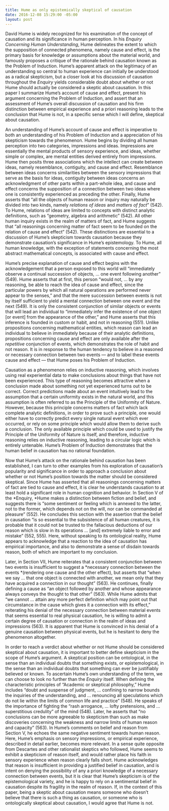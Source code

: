 ```yaml
---
title: Hume as only epistemically skeptical of causation
date: 2016-12-08 15:29:00 -05:00
layout: post
---
```


David Hume is widely recognized for his examination of the concept of causation and its significance in human perception. In his *Enquiry Concerning Human Understanding*, Hume delineates the extent to which the supposition of connected phenomena, namely cause and effect, is the primary basis for knowledge or assumptions about the material world, and famously proposes a critique of the rationale behind causation known as the Problem of Induction. Hume’s apparent attack on the legitimacy of an understanding so central to human experience can initially be understood as a radical skepticism, but a closer look at his discussion of causation throughout the *Enquiry* yields considerable doubt about whether or not Hume should actually be considered a skeptic about causation. In this paper I summarize Hume’s account of cause and effect, present his argument concerning the Problem of Induction, and assert that an assessment of Hume’s overall discussion of causation and his firm distinction between empirical experience and a priori reasoning leads to the conclusion that Hume is not, in a specific sense which I will define, skeptical about causation.

An understanding of Hume’s account of cause and effect is imperative to both an understanding of his Problem of Induction and a appreciation of his skepticism towards the phenomenon. Hume begins by dividing all human perception into two categories, impressions and ideas. Impressions are essentially the mental products of sensory experience, and ideas, whether simple or complex, are mental entities derived entirely from impressions. Hume then posits three associations which the intellect can create between ideas, namely resemblance, contiguity, and cause and effect. Resemblance between ideas concerns similarities between the sensory impressions that serve as the basis for ideas, contiguity between ideas concerns an acknowledgment of other parts within a part-whole idea, and cause and effect concerns the supposition of a connection between two ideas where one is consistently experienced as preceding the other. Finally, Hume asserts that “all the objects of human reason or inquiry may naturally be divided into two kinds, namely *relations of ideas* and *matters of fact*” (542). To Hume, relations of ideas are limited to concepts with distinct analytic definitions, such as “geometry, algebra and arithmetic” (542). All other human inquiry exists in the realm of matters of fact, and Hume suggests that “all reasonings concerning matter of fact seem to be founded on the relation of cause and effect” (542). These distinctions are essential to a discussion of Hume’s skepticism towards causation because they demonstrate causation’s significance in Hume’s epistemology. To Hume, all human knowledge, with the exception of statements concerning the most abstract mathematical concepts, is associated with cause and effect.

Hume’s precise explanation of cause and effect begins with the acknowledgement that a person exposed to this world will “immediately observe a continual succession of objects, … one event following another” (549). Hume asserts that at first, this person “would not, … by any reasoning, be able to reach the idea of cause and effect, since the particular powers by which all natural operations are performed never appear to the senses,” and that the mere succession between events is not by itself sufficient to yield a mental connection between one event and the next (549). It is only the consistent conjunction of similar objects or events that will lead an individual to “immediately infer the existence of one object \[or event\] from the appearance of the other,” and Hume asserts that this inference is founded in custom or habit, and not in reasoning (551). Unlike propositions concerning mathematical entities, which reason can lead an individual to believe in immediately because of their analytic definitions, propositions concerning cause and effect are only available after the *repetitive* conjunction of events, which demonstrates the role of habit and not reason. It is in response to the human tendency to believe in a reasoned or necessary connection between two events — and to label these events cause and effect — that Hume poses his Problem of Induction.

Causation as a phenomenon relies on inductive reasoning, which involves using real experiential data to make conclusions about things that have not been experienced. This type of reasoning becomes attractive when a conclusion made about something not yet experienced turns out to be correct. Correct predictions made about an event intuitively lead to the assumption that a certain uniformity exists in the natural world, and this assumption is often referred to as the Principle of the Uniformity of Nature. However, because this principle concerns matters of fact which lack complete analytic definitions, in order to prove such a principle, one would either have to correctly predict every single natural event which ever occurred, or rely on some principle which would allow them to derive such a conclusion. The only available principle which could be used to justify the Principle of the Uniformity of Nature is itself, and therefore, inductive reasoning relies on inductive reasoning, leading to a circular logic which is entirely untenable. Hume’s Problem of Induction demonstrates that the human belief in causation has no rational foundation.

Now that Hume’s attack on the rationale behind causation has been established, I can turn to other examples from his exploration of causation’s popularity and significance in order to approach a conclusion about whether or not Hume’s position towards the matter should be considered skeptical. Since Hume has asserted that all reasonings concerning matters of fact are tied to cause and effect, it is clear he understands causation to at least hold a significant role in human cognition and behavior. In Section V of the *Enquiry, *Hume makes a distinction between fiction and belief, and suggests there is “some sentiment or feeling which is annexed to the latter, not to the former, which depends not on the will, nor can be commanded at pleasure” (552). He concludes this section with the assertion that the belief in causation “is so essential to the subsistence of all human creatures, it is probable that it could not be trusted to the fallacious deductions of our reason which is slow in its operations … \[and\] extremely liable to error and mistake” (552, 555). Here, without speaking to its ontological reality, Hume appears to acknowledge that a reaction to the idea of causation has empirical importance, and also to demonstrate a sense of disdain towards reason, both of which are important to my conclusion.

Later, in Section VII, Hume reiterates that a consistent conjunction between two events is insufficient to suggest a *necessary connection between the events *(rendering one cause and the other effect), but asserts that “when we say … that one object is connected with another, we mean only that they have acquired a connection in our thought” (563). He continues, finally defining a cause as “an object followed by another and whose appearance always conveys the thought to that other” (563). While Hume admits that “we cannot … attain any more perfect definition which may point out that circumstance in the cause which gives it a connection with its effect,” reiterating his denial of the necessary connection between material events that seems essential to real physical causation, he is willing to admit a certain degree of causation or connection in the realm of ideas and impressions (563). It is apparent that Hume is convinced in his denial of a genuine causation between physical events, but he is hesitant to deny the phenomenon altogether.

In order to reach a verdict about whether or not Hume should be considered skeptical about causation, it is important to better define skepticism in the scope of Hume’s argument. A skeptical position can be ontological, in the sense than an individual doubts that something exists, or epistemological, in the sense than an individual doubts that something can ever be justifiably believed or known. To ascertain Hume’s own understanding of the term, we can choose to look no further than the *Enquiry* itself. When defining the characteristic principles of “Academic or skeptical philosophy,” Hume includes “doubt and suspense of judgment, … confining to narrow bounds the inquiries of the understanding, and … renouncing all speculations which do not lie within the limits of common life and practice” (548). He speaks of the importance of fighting the “rash arrogance, … lofty pretensions, and … superstitious credulity” of the mind (548). Later, he asserts that “no conclusions can be more agreeable to skepticism than such as make discoveries concerning the weakness and narrow limits of human reason and capacity” (563). In Hume’s comments on belief and reason from Section V, he echoes the same negative sentiment towards human reason. Here, Hume’s emphasis on sensory impressions, or empirical experience, described in detail earlier, becomes more relevant. In a sense quite opposite from Descartes and other rationalist skeptics who followed, Hume seems to exhibit a skepticism of reason itself, and would rather place his faith in sensory experience when reason clearly falls short. Hume acknowledges that reason is insufficient in providing a justified belief in causation, and is intent on denying the possibility of any a priori knowledge of a necessary connection between events, but it is clear that Hume’s skepticism is of the epistemological variety, and he is happy to rely on a sentimental belief in causation despite its fragility in the realm of reason. If, in the context of this paper, being a skeptic about causation means someone who doesn’t believe that there is such a thing as causation, or someone who is ontologically skeptical about causation, I would agree that Hume is not.